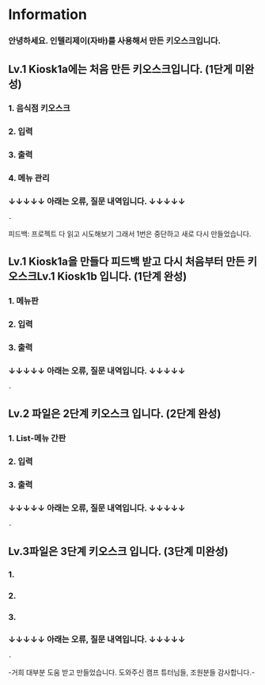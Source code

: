 # Information
### 안녕하세요. 인텔리제이(자바)를 사용해서 만든 키오스크입니다.
 
## Lv.1 Kiosk1a에는 처음 만든 키오스크입니다. (1단게 미완성)
### 1. 음식점 키오스크
### 2. 입력
### 3. 출력
### 4. 메뉴 관리

### ↓↓↓↓↓ 아래는 오류, 질문 내역입니다. ↓↓↓↓↓
  
    - 

   피드백: 프로젝트 다 읽고 시도해보기 그래서 1번은 중단하고 새로 다시 만들었습니다.
      
  
## Lv.1 Kiosk1a을 만들다 피드백 받고 다시 처음부터 만든 키오스크Lv.1 Kiosk1b 입니다. (1단계 완성)
### 1. 메뉴판
### 2. 입력
### 3. 출력

### ↓↓↓↓↓ 아래는 오류, 질문 내역입니다. ↓↓↓↓↓
  
    -
    

## Lv.2 파일은 2단계 키오스크 입니다. (2단계 완성)
### 1. List-메뉴 간판
### 2. 입력
### 3. 출력

### ↓↓↓↓↓ 아래는 오류, 질문 내역입니다. ↓↓↓↓↓
  
    -


## Lv.3파일은 3단계 키오스크 입니다. (3단계 미완성)
### 1. 
### 2. 
### 3. 

### ↓↓↓↓↓ 아래는 오류, 질문 내역입니다. ↓↓↓↓↓
  
    -

   
-거희 대부분 도움 받고 만들었습니다. 도와주신 캠프 튜터님들, 조원분들 감사합니다.-
